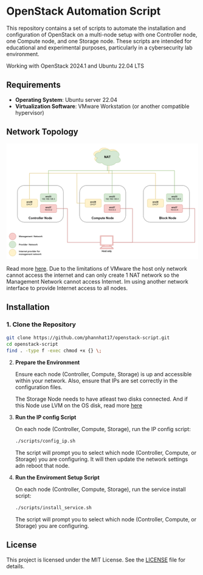 # OpenStack Automation Script

This repository contains a set of scripts to automate the installation and configuration of OpenStack on a multi-node setup with one Controller node, one Compute node, and one Storage node. These scripts are intended for educational and experimental purposes, particularly in a cybersecurity lab environment.

Working with OpenStack 2024.1 and Ubuntu 22.04 LTS

## Requirements

- **Operating System**: Ubuntu server 22.04
- **Virtualization Software**: VMware Workstation (or another compatible hypervisor)

## Network Topology

![](./assets/network-topo.png)

Read more [here](https://docs.openstack.org/install-guide/environment-networking.html). Due to the limitations of VMware the host only network cannot access the internet and can only create 1 NAT network so the Management Network cannot access Internet. Im using another network interface to provide Internet access to all nodes.

## Installation

### 1. **Clone the Repository**

   ```bash
   git clone https://github.com/phannhat17/openstack-script.git
   cd openstack-script
   find . -type f -exec chmod +x {} \;
   ```

2. **Prepare the Environment**

   Ensure each node (Controller, Compute, Storage) is up and accessible within your network. Also, ensure that IPs are set correctly in the configuration files.

   The Storage Node needs to have atleast two disks connected. And if this Node use LVM on the OS disk, read more [here](https://docs.openstack.org/cinder/2024.1/install/cinder-storage-install-ubuntu.html)

3. **Run the IP config Script**

   On each node (Controller, Compute, Storage), run the IP config script:
   
     ```bash
     ./scripts/config_ip.sh
     ```
     
   The script will prompt you to select which node (Controller, Compute, or Storage) you are configuring. It will then update the network settings adn reboot that node.

4. **Run the Enviroment Setup Script**

   On each node (Controller, Compute, Storage), run the service install script:
   
     ```bash
     ./scripts/install_service.sh
     ```
     
   The script will prompt you to select which node (Controller, Compute, or Storage) you are configuring.

## License

This project is licensed under the MIT License. See the [LICENSE](LICENSE) file for details.